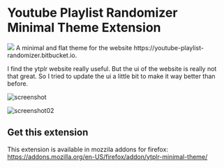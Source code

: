 # Youtube Playlist Randomizer Minimal Theme Extension
<img src="https://img.shields.io/amo/stars/ytplr-minimal-theme?color=orange&label=Mozilla%20Addons&logo=firefox">
A minimal and flat theme for the website https://youtube-playlist-randomizer.bitbucket.io.

I find the ytplr website really useful. But the ui of the website is really not that great. So I tried to update the ui a little bit to make it way better than before.

![screenshot](https://images2.imgbox.com/36/43/iDIH9wJN_o.png)

![screenshot02](https://images2.imgbox.com/94/f7/kNQZeGDN_o.png)

## Get this extension
This extension is available in mozzila addons for firefox: https://addons.mozilla.org/en-US/firefox/addon/ytplr-minimal-theme/
